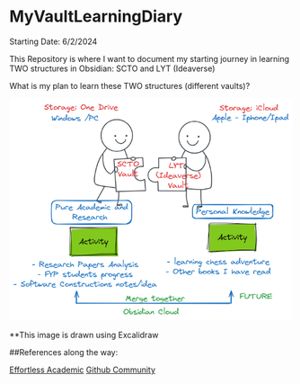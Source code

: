 # MyVaultLearningDiary

Starting Date: 6/2/2024

This Repository is where I want to document my starting journey in learning TWO structures in Obsidian: SCTO and LYT (Ideaverse)

What is my plan to learn these TWO structures (different vaults)?

<insert mermaid or excalidraw picture here >

  
![Alt text](My%20Obsidian%20Aim.png)

**This image is drawn using Excalidraw

##References along the way:

[Effortless Academic](https://effortlessacademic.com/)
[Github Community](https://github.com/orgs/community/discussions/12216)




